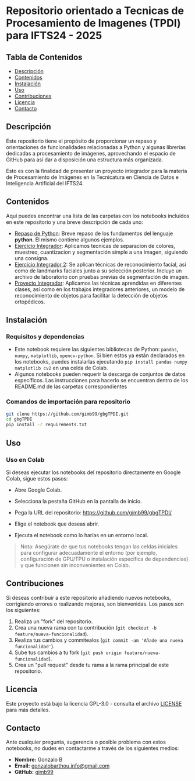 # Repositorio orientado a Tecnicas de Procesamiento de Imagenes (TPDI) para IFTS24 - 2025

## Tabla de Contenidos

- [Descripción](#descripción)
- [Contenidos](#contenidos)
- [Instalación](#instalación)
- [Uso](#uso)
- [Contribuciones](#contribuciones)
- [Licencia](#licencia)
- [Contacto](#contacto)

## Descripción

Este repositorio tiene el propósito de proporcionar un repaso y orientaciones de funcionalidades relacionadas a Python y algunas librerías dedicadas a procesamiento de imágenes, aprovechando el espacio de GitHub para así dar a disposición una estructura más organizada.

Esto es con la finalidad de presentar un proyecto integrador para la materia de Procesamiento de Imágenes en la Tecnicatura en Ciencia de Datos e Inteligencia Artificial del IFTS24.

## Contenidos

Aquí puedes encontrar una lista de las carpetas con los notebooks incluidos en este repositorio y una breve descripción de cada uno:

* [Repaso de Python](000-Repaso): Breve repaso de los fundamentos del lenguaje **python**. El mismo contiene algunos ejemplos.
* [Ejercicio Integrador](001-ManipulacionBasica): Aplicamos tecnicas de separacion de colores, muestreo, cuantizacion y segmentación simple a una imagen, siguiendo una consigna.
* [Ejercicio Integrador 2](002-Segmentacion): Se aplican técnicas de reconocimiento facial, así como de landmarks faciales junto a su selección posterior. Incluye un archivo de laboratorio con pruebas previas de segmentación de imagen.
* [Proyecto Integrador](003-IntegradorFinal): Aplicamos las técnicas aprendidas en diferentes clases, así como en los trabajos integradores anteriores, un modelo de reconocimiento de objetos para facilitar la detección de objetos ortopédicos.

## Instalación
### Requisitos y dependencias
* Este notebook requiere las siguientes bibliotecas de Python: `pandas`, `numpy`, `matplotlib`, `opencv-python`.
  Si bien estos ya están declarados en los notebooks, puedes instalarlas ejecutando `pip install pandas numpy matplotlib cv2` en una celda de Colab.
* Algunos notebooks pueden requerir la descarga de conjuntos de datos específicos. Las instrucciones para hacerlo se encuentran dentro de los README.md de las carpetas correspondientes

### Comandos de importación para repositorio
```bash
git clone https://github.com/gimb99/gbgTPDI.git
cd gbgTPDI
pip install -r requirements.txt
```
## Uso
### Uso en Colab

Si deseas ejecutar los notebooks del repositorio directamente en Google Colab, sigue estos pasos:

* Abre Google Colab.

* Selecciona la pestaña GitHub en la pantalla de inicio.

* Pega la URL del repositorio: https://github.com/gimb99/gbgTPDI/

* Elige el notebook que deseas abrir.

* Ejecuta el notebook como lo harías en un entorno local.

> Nota: Asegúrate de que tus notebooks tengan las celdas iniciales para configurar adecuadamente el entorno (por ejemplo, configuración de GPU/TPU o instalación específica de dependencias) y que funcionen sin inconvenientes en Colab.

## Contribuciones

Si deseas contribuir a este repositorio añadiendo nuevos notebooks, corrigiendo errores o realizando mejoras, son bienvenidas. Los pasos son los siguientes:

1.  Realiza un "fork" del repositorio.
2.  Crea una nueva rama con tu contribución (`git checkout -b feature/nueva-funcionalidad`).
3.  Realiza tus cambios y commitealos (`git commit -am 'Añade una nueva funcionalidad'`).
4.  Sube tus cambios a tu fork (`git push origin feature/nueva-funcionalidad`).
5.  Crea un "pull request" desde tu rama a la rama principal de este repositorio.

## Licencia

Este proyecto está bajo la licencia GPL-3.0 - consulta el archivo [LICENSE](LICENSE) para más detalles.

## Contacto

Ante cualquier pregunta, sugerencia o posible problema con estos notebooks, no dudes en contactarme a través de los siguientes medios:

* **Nombre:** Gonzalo B
* **Email:** gonzalobarthou.info@gmail.com
* **GitHub:** [gimb99](https://github.com/gimb99)

